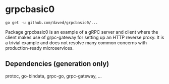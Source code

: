 # grpcbasic0

    go get -u github.com/daved/grpcbasic0/...

Package grpcbasic0 is an example of a gRPC server and client where the client
makes use of grpc-gateway for setting up an HTTP reverse proxy. It is a trivial 
example and does not resolve many common concerns with production-ready 
microservices.

## Dependencies (generation only)

protoc, go-bindata, grpc-go, grpc-gateway, ...
